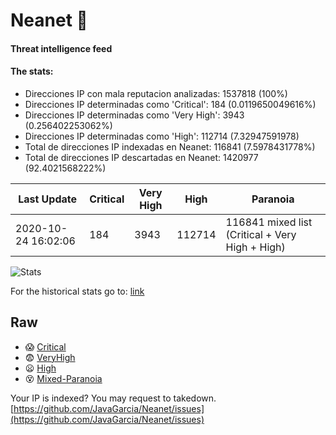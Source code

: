 # Neanet :hocho:
#### Threat intelligence feed
#### The stats:

- Direcciones IP con mala reputacion analizadas: 1537818 (100%)
- Direcciones IP determinadas como 'Critical':  184 (0.0119650049616%)
- Direcciones IP determinadas como 'Very High':  3943 (0.256402253062%)
- Direcciones IP determinadas como 'High':  112714 (7.32947591978)
- Total de direcciones IP indexadas en Neanet:  116841 (7.5978431778%)
- Total de direcciones IP descartadas en Neanet:  1420977 (92.4021568222%)

| Last Update | Critical | Very High | High | Paranoia |
| --- | --- | --- | --- | --- |
| 2020-10-24 16:02:06 | 184 | 3943 | 112714 | 116841 mixed list (Critical + Very High + High)|

![Stats](https://docs.google.com/spreadsheets/d/e/2PACX-1vSnaNMIXVabIpDJjufMlzH7poXnshF3mgd8Is1g9ytUEzVsP5my4Trn8f-xkoLLQ38xpL3HtmUexLo6/pubchart?oid=501124687&format=image)

For the historical stats go to: [link](/stats.csv)
## Raw
- :scream: [Critical](https://raw.githubusercontent.com/JavaGarcia/Neanet/master/blacklists/neanet_critical.txt)
- :fearful: [VeryHigh](https://raw.githubusercontent.com/JavaGarcia/Neanet/master/blacklists/neanet_veryHigh.txtt)
- :frowning: [High](https://raw.githubusercontent.com/JavaGarcia/Neanet/master/blacklists/neanet_high.txt)
- :dizzy_face: [Mixed-Paranoia](https://raw.githubusercontent.com/JavaGarcia/Neanet/master/blacklists/neanet_all.txt)


Your IP is indexed? You may request to takedown. [https://github.com/JavaGarcia/Neanet/issues](https://github.com/JavaGarcia/Neanet/issues)







































































































































































































































































































































































































































































































































































































































































































































































































































































































































































































































































































































































































































































































































































































































































































































































































































































































